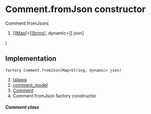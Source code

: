 
<div>

# Comment.fromJson constructor

</div>


Comment.fromJson(

1.  [[[Map](https://api.flutter.dev/flutter/dart-core/Map-class.md)[\<[[String](https://api.flutter.dev/flutter/dart-core/String-class.html)],
    dynamic\>]]
    json]

)



## Implementation

``` language-dart
factory Comment.fromJson(Map<String, dynamic> json) 
```







1.  [talawa](../../index.md)
2.  [comment_model](../../models_comment_comment_model/)
3.  [Comment](../../models_comment_comment_model/Comment-class.md)
4.  Comment.fromJson factory constructor

##### Comment class







